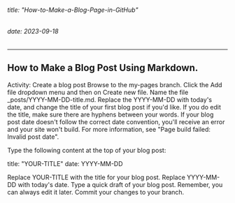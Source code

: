 ###### title: "How-to-Make-a-Blog-Page-in-GitHub"
###### date: 2023-09-18
---
How to Make a Blog Post Using Markdown.
---
Activity: Create a blog post
Browse to the my-pages branch.
Click the Add file dropdown menu and then on Create new file.
Name the file _posts/YYYY-MM-DD-title.md.
Replace the YYYY-MM-DD with today's date, and change the title of your first blog post if you'd like.
If you do edit the title, make sure there are hyphens between your words. If your blog post date doesn't follow the correct date convention, you'll receive an error and your site won't build. For more information, see "Page build failed: Invalid post date".

Type the following content at the top of your blog post:

title: "YOUR-TITLE"
date: YYYY-MM-DD

Replace YOUR-TITLE with the title for your blog post.
Replace YYYY-MM-DD with today's date.
Type a quick draft of your blog post. Remember, you can always edit it later.
Commit your changes to your branch.
